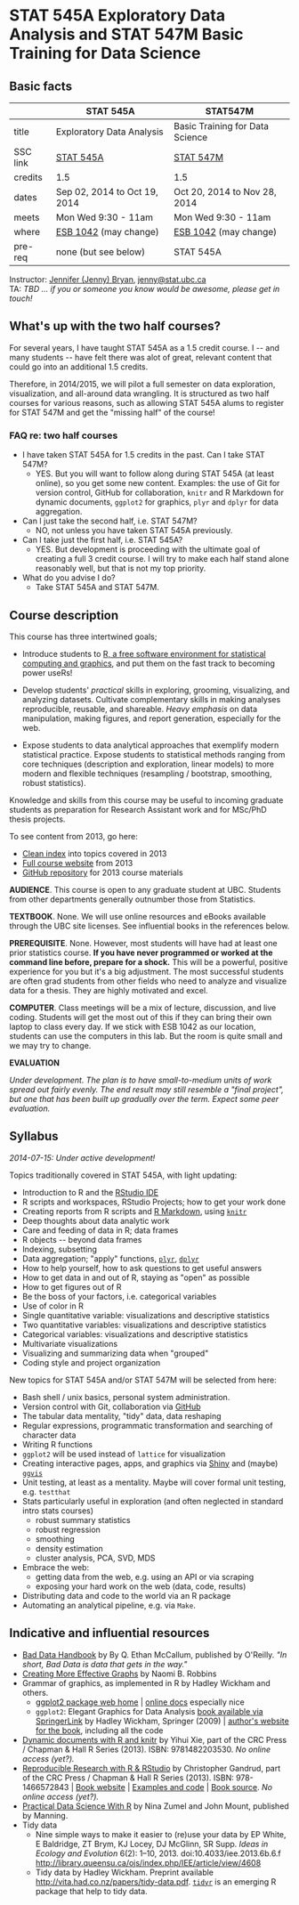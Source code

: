 # STAT 545A Exploratory Data Analysis and STAT 547M Basic Training for Data Science

## Basic facts

|          | STAT 545A                       | STAT547M                        |
|----------|---------------------------------|---------------------------------|
| title    | Exploratory Data Analysis       | Basic Training for Data Science |
| SSC link | [STAT 545A][SSC 545A]           | [STAT 547M][SSC 547M]           |
| credits  | 1.5                             | 1.5                             |
| dates    | Sep 02, 2014 to Oct 19, 2014    | Oct 20, 2014 to Nov 28, 2014    |
| meets    | Mon Wed 9:30 - 11am             | Mon Wed 9:30 - 11am             |
| where    | [ESB 1042][esb1042] (may change)| [ESB 1042][esb1042] (may change)|
| pre-req  | none (but see below)            | STAT 545A                       |

[esb1042]: http://www.maps.ubc.ca/?225
[SSC 545A]: https://courses.students.ubc.ca/cs/main?pname=subjarea&tname=subjareas&req=5&dept=STAT&course=545A&section=101
[SSC 547M]: https://courses.students.ubc.ca/cs/main?pname=subjarea&tname=subjareas&req=5&dept=STAT&course=547M&section=101

Instructor: [Jennifer (Jenny) Bryan][jb], <jenny@stat.ubc.ca>  
TA: *TBD ... if you or someone you know would be awesome, please get in touch!*  

[jb]: http://www.stat.ubc.ca/~jenny/

## What's up with the two half courses?

For several years, I have taught STAT 545A as a 1.5 credit course. I -- and many students -- have felt there was alot of great, relevant content that could go into an additional 1.5 credits.

Therefore, in 2014/2015, we will pilot a full semester on data exploration, visualization, and all-around data wrangling. It is structured as two half courses for various reasons, such as allowing STAT 545A alums to register for STAT 547M and get the "missing half" of the course!

### FAQ re: two half courses

  * I have taken STAT 545A for 1.5 credits in the past. Can I take STAT 547M?
    - YES. But you will want to follow along during STAT 545A (at least online), so you get some new content. Examples: the use of Git for version control, GitHub for collaboration, `knitr` and R Markdown for dynamic documents, `ggplot2` for graphics, `plyr` and `dplyr` for data aggregation.
  * Can I just take the second half, i.e. STAT 547M?
    - NO, not unless you have taken STAT 545A previously.
  * Can I take just the first half, i.e. STAT 545A?
    - YES. But development is proceeding with the ultimate goal of creating a full 3 credit course. I will try to make each half stand alone reasonably well, but that is not my top priority.
  * What do you advise I do?
    - Take STAT 545A and STAT 547M.

## Course description

This course has three intertwined goals;

* Introduce students to
  [R, a free software environment for statistical computing and graphics](http://www.r-project.org/),
  and put them on the fast track to becoming power useRs!

* Develop students' *practical* skills in exploring, grooming, visualizing, and analyzing datasets. Cultivate complementary skills in making analyses reproducible, reusable, and shareable. *Heavy emphasis* on data manipulation, making figures, and report generation, especially for the web.

* Expose students to data analytical approaches that exemplify modern statistical practice. Expose students to statistical methods ranging from core techniques (description and exploration, linear models) to more modern and flexible techniques (resampling / bootstrap, smoothing, robust statistics).

Knowledge and skills from this course may be useful to incoming graduate students as preparation for Research Assistant work and for MSc/PhD thesis projects.

To see content from 2013, go here:

  * [Clean index](http://www.stat.ubc.ca/~jenny/STAT545A/quick-index.html) into topics covered in 2013
  * [Full course website](http://www.stat.ubc.ca/~jenny/STAT545A/current.html) from 2013
  * [GitHub repository](https://github.com/jennybc/STAT545A_2013) for 2013 course materials

__AUDIENCE__. This course is open to any graduate student at UBC. Students from other departments generally outnumber those from Statistics.

__TEXTBOOK__.  None. We will use online resources and eBooks available through the UBC site licenses. See influential books in the references below.

__PREREQUISITE__.  None. However, most students will have had at least one prior statistics course. __If you have never programmed or worked at the command line before, prepare for a shock.__ This will be a powerful, positive experience for you but it's a big adjustment. The most successful students are often grad students from other fields who need to analyze and visualize data for a thesis. They are highly motivated and excel.

__COMPUTER__. Class meetings will be a mix of lecture, discussion, and live coding. Students will get the most out of this if they can bring their own laptop to class every day. If we stick with ESB 1042 as our location, students can use the computers in this lab. But the room is quite small and we may try to change.

__EVALUATION__

*Under development. The plan is to have small-to-medium units of work spread out fairly evenly. The end result may still resemble a "final project", but one that has been built up gradually over the term. Expect some peer evaluation.*

## Syllabus

*2014-07-15: Under active development!*

Topics traditionally covered in STAT 545A, with light updating:

  * Introduction to R and the [RStudio IDE](http://www.rstudio.com/products/rstudio/)
  * R scripts and workspaces, RStudio Projects; how to get your work done
  * Creating reports from R scripts and [R Markdown](http://rmarkdown.rstudio.com), using [`knitr`](http://yihui.name/knitr/)
  * Deep thoughts about data analytic work
  * Care and feeding of data in R; data frames
  * R objects -- beyond data frames
  * Indexing, subsetting
  * Data aggregation; "apply" functions, [`plyr`](http://plyr.had.co.nz), [`dplyr`](https://github.com/hadley/dplyr)
  * How to help yourself, how to ask questions to get useful answers
  * How to get data in and out of R, staying as "open" as possible
  * How to get figures out of R
  * Be the boss of your factors, i.e. categorical variables
  * Use of color in R
  * Single quantitative variable: visualizations and descriptive statistics
  * Two quantitative variables: visualizations and descriptive statistics
  * Categorical variables: visualizations and descriptive statistics
  * Multivariate visualizations
  * Visualizing and summarizing data when "grouped"
  * Coding style and project organization
  
New topics for STAT 545A and/or STAT 547M will be selected from here:

  * Bash shell / unix basics, personal system administration.
  * Version control with Git, collaboration via [GitHub](https://github.com)
  * The tabular data mentality, "tidy" data, data reshaping
  * Regular expressions, programmatic transformation and searching of character data
  * Writing R functions
  * `ggplot2` will be used instead of `lattice` for visualization
  * Creating interactive pages, apps, and graphics via [Shiny](http://shiny.rstudio.com) and (maybe) [`ggvis`](http://ggvis.rstudio.com)
  * Unit testing, at least as a mentality. Maybe will cover formal unit testing, e.g. `testthat`
  * Stats particularly useful in exploration (and often neglected in standard intro stats courses)
    - robust summary statistics
    - robust regression
    - smoothing
    - density estimation
    - cluster analysis, PCA, SVD, MDS
  * Embrace the web:
    - getting data from the web, e.g. using an API or via scraping
    - exposing your hard work on the web (data, code, results)
  * Distributing data and code to the world via an R package
  * Automating an analytical pipeline, e.g. via `Make`.

## Indicative and influential resources

  * [Bad Data Handbook](http://shop.oreilly.com/product/0636920024422.do) by By Q. Ethan McCallum, published by O'Reilly. *"In short, Bad Data is data that gets in the way."*
  * [Creating More Effective Graphs](http://www.amazon.com/Creating-Effective-Graphs-Naomi-Robbins/dp/0985911123) by Naomi B. Robbins
  * Grammar of graphics, as implemented in R by Hadley Wickham and others.
    - [ggplot2 package web home](http://ggplot2.org) | [online docs](http://docs.ggplot2.org/current/) especially nice
    - `ggplot2`: Elegant Graphics for Data Analysis [book available via SpringerLink](http://ezproxy.library.ubc.ca/login?url=http://link.springer.com.ezproxy.library.ubc.ca/book/10.1007/978-0-387-98141-3/page/1) by Hadley Wickham, Springer (2009) | [author's website for the book](http://ggplot2.org/book/), including all the code
  * [Dynamic documents with R and knitr](http://www.crcpress.com/product/isbn/9781482203530) by Yihui Xie, part of the CRC Press / Chapman & Hall R Series (2013). ISBN: 9781482203530. *No online access (yet?).*
  * [Reproducible Research with R & RStudio](http://www.crcpress.com/product/isbn/9781466572843) by Christopher Gandrud, part of the CRC Press / Chapman & Hall R Series (2013). ISBN: 978-1466572843 | [Book website](http://christophergandrud.github.io/RepResR-RStudio/) | [Examples and code](https://github.com/christophergandrud/Rep-Res-Examples) | [Book source](https://github.com/christophergandrud/Rep-Res-Book). *No online access (yet?).*
  * [Practical Data Science With R](http://www.manning.com/zumel/) by Nina Zumel and John Mount, published by Manning.
  * Tidy data
    - Nine simple ways to make it easier to (re)use your data by EP White, E Baldridge, ZT Brym, KJ Locey, DJ McGlinn, SR Supp. *Ideas in Ecology and Evolution* 6(2): 1–10, 2013. doi:10.4033/iee.2013.6b.6.f <http://library.queensu.ca/ojs/index.php/IEE/article/view/4608>
    - Tidy data by Hadley Wickham. Preprint available <http://vita.had.co.nz/papers/tidy-data.pdf>.  [`tidyr`](https://github.com/hadley/tidyr) is an emerging R package that help to tidy data.


